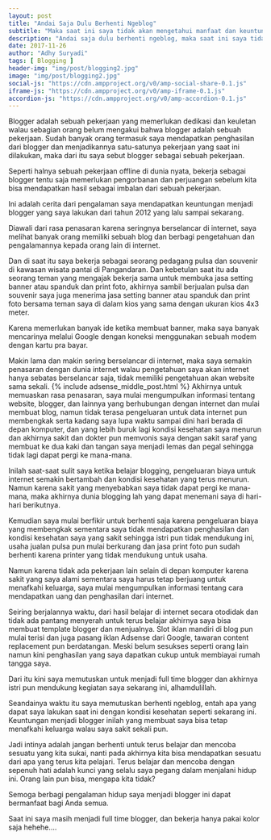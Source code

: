```yaml
---
layout: post
title: "Andai Saja Dulu Berhenti Ngeblog"
subtitle: "Maka saat ini saya tidak akan mengetahui manfaat dan keuntungan dari blogger."
description: "Andai saja dulu berhenti ngeblog, maka saat ini saya tidak akan mengetahui manfaat dan keuntungan menjadi blogger."
date: 2017-11-26
author: "Adhy Suryadi"
tags: [ Blogging ]
header-img: "img/post/blogging2.jpg"
image: "img/post/blogging2.jpg"
social-js: "https://cdn.ampproject.org/v0/amp-social-share-0.1.js"
iframe-js: "https://cdn.ampproject.org/v0/amp-iframe-0.1.js"
accordion-js: "https://cdn.ampproject.org/v0/amp-accordion-0.1.js"
---
```


Blogger adalah sebuah pekerjaan yang memerlukan dedikasi dan keuletan walau sebagian orang belum mengakui bahwa blogger adalah sebuah pekerjaan. Sudah banyak orang termasuk saya mendapatkan penghasilan dari blogger dan menjadikannya satu-satunya pekerjaan yang saat ini dilakukan, maka dari itu saya sebut blogger sebagai sebuah pekerjaan.

Seperti halnya sebuah pekerjaan offline di dunia nyata, bekerja sebagai blogger tentu saja memerlukan pengorbanan dan perjuangan sebelum kita bisa mendapatkan hasil sebagai imbalan dari sebuah pekerjaan.

Ini adalah cerita dari pengalaman saya mendapatkan keuntungan menjadi blogger yang saya lakukan dari tahun 2012 yang lalu sampai sekarang.

Diawali dari rasa penasaran karena seringnya berselancar di internet, saya melihat banyak orang memiliki sebuah blog dan berbagi pengetahuan dan pengalamannya kepada orang lain di internet.

Dan di saat itu saya bekerja sebagai seorang pedagang pulsa dan souvenir di kawasan wisata pantai di Pangandaran. Dan kebetulan saat itu ada seorang teman yang mengajak bekerja sama untuk membuka jasa setting banner atau spanduk dan print foto, akhirnya sambil berjualan pulsa dan souvenir saya juga menerima jasa setting banner atau spanduk dan print foto bersama teman saya di dalam kios yang sama dengan ukuran kios 4x3 meter.

Karena memerlukan banyak ide ketika membuat banner, maka saya banyak mencarinya melalui Google dengan koneksi menggunakan sebuah modem dengan kartu pra bayar.

Makin lama dan makin sering berselancar di internet, maka saya semakin penasaran dengan dunia internet walau pengetahuan saya akan internet hanya sebatas berselancar saja, tidak memiliki pengetahuan akan website sama sekali.
{% include adsense_middle_post.html %}
Akhirnya untuk memuaskan rasa penasaran, saya mulai mengumpulkan informasi tentang website, blogger, dan lainnya yang berhubungan dengan internet dan mulai membuat blog, namun tidak terasa pengeluaran untuk data internet pun membengkak serta kadang saya lupa waktu sampai dini hari berada di depan komputer, dan yang lebih buruk lagi kondisi kesehatan saya menurun dan akhirnya sakit dan dokter pun memvonis saya dengan sakit saraf yang membuat ke dua kaki dan tangan saya menjadi lemas dan pegal sehingga tidak lagi dapat pergi ke mana-mana.

Inilah saat-saat sulit saya ketika belajar blogging, pengeluaran biaya untuk internet semakin bertambah dan kondisi kesehatan yang terus menurun. Namun karena sakit yang menyebabkan saya tidak dapat pergi ke mana-mana, maka akhirnya dunia blogging lah yang dapat menemani saya di hari-hari berikutnya.

Kemudian saya mulai berfikir untuk berhenti saja karena pengeluaran biaya yang membengkak sementara saya tidak mendapatkan penghasilan dan kondisi kesehatan saya yang sakit sehingga istri pun tidak mendukung ini, usaha jualan pulsa pun mulai berkurang dan jasa print foto pun sudah berhenti karena printer yang tidak mendukung untuk usaha.

Namun karena tidak ada pekerjaan lain selain di depan komputer karena sakit yang saya alami sementara saya harus tetap berjuang untuk menafkahi keluarga, saya mulai mengumpulkan informasi tentang cara mendapatkan uang dan penghasilan dari internet.

Seiring berjalannya waktu, dari hasil belajar di internet secara otodidak dan tidak ada pantang menyerah untuk terus belajar akhirnya saya bisa membuat template blogger dan menjualnya. Slot iklan mandiri di blog pun mulai terisi dan juga pasang iklan Adsense dari Google, tawaran content replacement pun berdatangan. Meski belum sesukses seperti orang lain namun kini penghasilan yang saya dapatkan cukup untuk membiayai rumah tangga saya.

Dari itu kini saya memutuskan untuk menjadi full time blogger dan akhirnya istri pun mendukung kegiatan saya sekarang ini, alhamdulillah.

Seandainya waktu itu saya memutuskan berhenti ngeblog, entah apa yang dapat saya lakukan saat ini dengan kondisi kesehatan seperti sekarang ini. Keuntungan menjadi blogger inilah yang membuat saya bisa tetap menafkahi keluarga walau saya sakit sekali pun.

Jadi intinya adalah jangan berhenti untuk terus belajar dan mencoba sesuatu yang kita sukai, nanti pada akhirnya kita bisa mendapatkan sesuatu dari apa yang terus kita pelajari. Terus belajar dan mencoba dengan sepenuh hati adalah kunci yang selalu saya pegang dalam menjalani hidup ini. Orang lain pun bisa, mengapa kita tidak?

Semoga berbagi pengalaman hidup saya menjadi blogger ini dapat bermanfaat bagi Anda semua.

Saat ini saya masih menjadi full time blogger, dan bekerja hanya pakai kolor saja hehehe....
